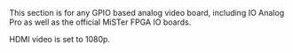 This section is for any GPIO based analog video board, including IO Analog Pro as well as the official MiSTer FPGA IO boards. 

HDMI video is set to 1080p.
